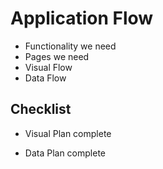 # Application Flow

* Functionality we need
* Pages we need
* Visual Flow
* Data Flow



## Checklist

* Visual Plan complete

* Data Plan complete




